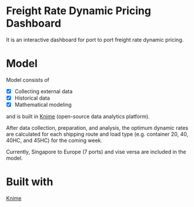 # Freight Rate Dynamic Pricing Dashboard

It is an interactive dashboard for port to port freight rate dynamic pricing.

# Model

Model consists of 

- [x] Collecting external data 
- [x] Historical data 
- [x] Mathematical modeling 

and is built in <a href="https://www.knime.com/">Knime</a> (open-source data analytics platform).

After data collection, preparation, and analysis, the optimum dynamic rates are calculated for each shipping route and load type (e.g. container 20, 40, 40HC, and 45HC) for the coming week.

Currently, Singapore to Europe (7 ports) and vise versa are included in the model.

# Built with
<a href="https://www.knime.com/">Knime</a>

